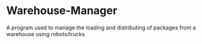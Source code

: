 # Warehouse-Manager
A program used to manage the loading and distributing of packages from a warehouse using robots/trucks

